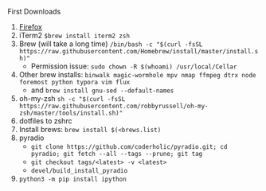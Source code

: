 First Downloads

1. [Firefox](https://www.mozilla.org/en-US/firefox/)
2. iTerm2 `$brew install iterm2 zsh`
3. Brew (will take a long time) `/bin/bash -c "$(curl -fsSL https://raw.githubusercontent.com/Homebrew/install/master/install.sh)"`
   - Permission issue: `sudo chown -R $(whoami) /usr/local/Cellar`
4. Other brew installs: `binwalk magic-wormhole mpv nmap ffmpeg dtrx node foremost python typora vim flux`
   - and `brew install gnu-sed --default-names`
4. oh-my-zsh `sh -c "$(curl -fsSL https://raw.githubusercontent.com/robbyrussell/oh-my-zsh/master/tools/install.sh)"`
5. dotfiles to zshrc
6. Install brews: `brew install $(<brews.list)`
7. pyradio
    - `git clone https://github.com/coderholic/pyradio.git; cd pyradio; git fetch --all --tags --prune; git tag`
    - `git checkout tags/<latest> -v <latest>`
    - `devel/build_install_pyradio`
8. `python3 -m pip install ipython`
